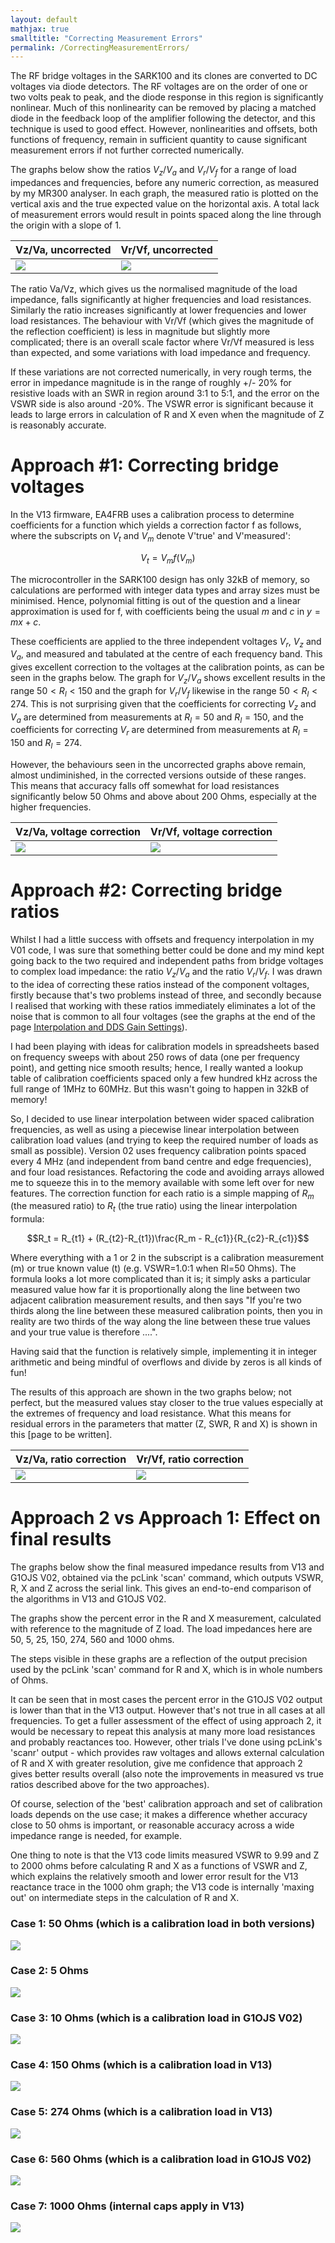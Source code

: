 ```yaml
---
layout: default
mathjax: true
smalltitle: "Correcting Measurement Errors"
permalink: /CorrectingMeasurementErrors/
---
```


The RF bridge voltages in the SARK100 and its clones are converted to DC voltages via diode detectors. The RF voltages are on the order of one or two volts peak to peak, and the diode response in this region is significantly nonlinear. Much of this nonlinearity can be removed by placing a matched diode in the feedback loop of the amplifier following the detector, and this technique is used to good effect. However, nonlinearities and offsets, both functions of frequency, remain in sufficient quantity to cause significant measurement errors if not further corrected numerically. 

The graphs below show the ratios $V_z/V_a$ and $V_r/V_f$ for a range of load impedances and frequencies, before any numeric correction, as measured by my MR300 analyser. In each graph, the measured ratio is plotted on the vertical axis and the true expected value on the horizontal axis. A total lack of measurement errors would result in points spaced along the line through the origin with a slope of 1.

|Vz/Va, uncorrected|Vr/Vf, uncorrected|
|-------|-------|
|![](https://g1ojs.github.io/G1OJS-MR300-SARK100-Firmware/assets/img/2025-01-20%20V02%20VzVa%20Errors%20Uncorrected%202.PNG) | ![](https://g1ojs.github.io/G1OJS-MR300-SARK100-Firmware/assets/img/2025-01-20%20V02%20VrVf%20Errors%20Uncorrected.PNG)|


The ratio Va/Vz, which gives us the normalised magnitude of the load impedance, falls significantly at higher frequencies and load resistances. Similarly the ratio increases significantly at lower frequencies and lower load resistances. The behaviour with Vr/Vf (which gives the magnitude of the reflection coefficient) is less in magnitude but slightly more complicated; there is an overall scale factor where Vr/Vf measured is less than expected, and some variations with load impedance and frequency.

If these variations are not corrected numerically, in very rough terms, the error in impedance magnitude is in the range of roughly +/- 20% for resistive loads with an SWR in region around 3:1 to 5:1, and the error on the VSWR side is also around -20%. The VSWR error is significant because it leads to large errors in calculation of R and X even when the magnitude of Z is reasonably accurate.

# Approach #1: Correcting bridge voltages
In the V13 firmware, EA4FRB uses a calibration process to determine coefficients for a function which yields a correction factor f as follows, where the subscripts on $V_t$ and $V_m$ denote V'true' and V'measured':

$$ V_t = V_m f(V_m)$$

The microcontroller in the SARK100 design has only 32kB of memory, so calculations are performed with integer data types and array sizes must be minimised. Hence, polynomial fitting is out of the question and a linear approximation is used for f, with coefficients being the usual $m$ and $c$ in $y=mx+c$. 

These coefficients are applied to the three independent voltages $V_r$, $V_z$ and $V_a$, and measured and tabulated at the centre of each frequency band. This gives excellent correction to the voltages at the calibration points, as can be seen in the graphs below. The graph for $V_z/V_a$ shows excellent results in the range $50<R_l<150$ and the graph for $V_r/V_f$ likewise in the range $50<R_l<274$. This is not surprising given that the coefficients for correcting $V_z$ and $V_a$ are determined from measurements at $R_l = 50$ and $R_l = 150$, and the coefficients for correcting $V_r$ are determined from measurements at $R_l = 150$ and $R_l = 274$. 

However, the behaviours seen in the uncorrected graphs above remain, almost undiminished, in the corrected versions outside of these ranges. This means that accuracy falls off somewhat for load resistances significantly below 50 Ohms and above about 200 Ohms, especially at the higher frequencies.

|Vz/Va, voltage correction|Vr/Vf, voltage correction|
|-------|-------|
|![](https://g1ojs.github.io/G1OJS-MR300-SARK100-Firmware/assets/img/2025-01-20%20V02%20VzVa%20Corrected%20vs%20Expected%20V13%202.PNG) | ![](https://g1ojs.github.io/G1OJS-MR300-SARK100-Firmware/assets/img/2025-01-20%20V02%20VrVf%20Corrected%20vs%20Expected%20V13.PNG)|

# Approach #2: Correcting bridge ratios
Whilst I had a little success with offsets and frequency interpolation in my V01 code, I was sure that something better could be done and my mind kept going back to the two required and independent paths from bridge voltages to complex load impedance: the ratio $V_z/V_a$ and the ratio $V_r/V_f$. I was drawn to the idea of correcting these ratios instead of the component voltages, firstly because that's two problems instead of three, and secondly because I realised that working with these ratios immediately eliminates a lot of the noise that is common to all four voltages (see the graphs at the end of the page [Interpolation and DDS Gain Settings](https://g1ojs.github.io/G1OJS-MR300-SARK100-Firmware/Interpolation-and-DDS-Gain-Settings)).

I had been playing with ideas for calibration models in spreadsheets based on frequency sweeps with about 250 rows of data (one per frequency point), and getting nice smooth results; hence, I really wanted a lookup table of calibration coefficients spaced only a few hundred kHz across the full range of 1MHz to 60MHz. But this wasn't going to happen in 32kB of memory! 

So, I decided to use linear interpolation between wider spaced calibration frequencies, as well as using a piecewise linear interpolation between calibration load values (and trying to keep the required number of loads as small as possible). Version 02 uses frequency calibration points spaced every 4 MHz (and independent from band centre and edge frequencies), and four load resistances. Refactoring the code and avoiding arrays allowed me to squeeze this in to the memory available with some left over for new features. The correction function for each ratio is a simple mapping of $R_m$ (the measured ratio) to $R_t$ (the true ratio) using the linear interpolation formula: 

$$R_t = R_{t1} + (R_{t2}-R_{t1})\frac{R_m - R_{c1}}{R_{c2}-R_{c1}}$$ 

Where everything with a 1 or 2 in the subscript is a calibration measurement (m) or true known value (t) (e.g. VSWR=1.0:1 when Rl=50 Ohms). The formula looks a lot more complicated than it is; it simply asks a particular measured value how far it is proportionally along the line between two adjacent calibration measurement results, and then says "If you're two thirds along the line between these measured calibration points, then you in reality are two thirds of the way along the line between these true values and your true value is therefore ....". 

Having said that the function is relatively simple, implementing it in integer arithmetic and being mindful of overflows and divide by zeros is all kinds of fun!

The results of this approach are shown in the two graphs below; not perfect, but the measured values stay closer to the true values especially at the extremes of frequency and load resistance. What this means for residual errors in the parameters that matter (Z, SWR, R and X) is shown in this [page to be written].

|Vz/Va, ratio correction|Vr/Vf, ratio correction|
|-------|-------|
|![](https://g1ojs.github.io/G1OJS-MR300-SARK100-Firmware/assets/img/2025-01-20%20V02%20VzVa%20Corrected%20vs%20Expected%202.PNG) | ![](https://g1ojs.github.io/G1OJS-MR300-SARK100-Firmware/assets/img/2025-01-20%20V02%20VrVf%20Corrected%20vs%20Expected.PNG)|

# Approach 2 vs Approach 1: Effect on final results
The graphs below show the final measured impedance results from V13 and G1OJS V02, obtained via the pcLink 'scan' command, which outputs VSWR, R, X and Z across the serial link. This gives an end-to-end comparison of the algorithms in V13 and G1OJS V02.

The graphs show the percent error in the R and X measurement, calculated with reference to the magnitude of Z load. The load impedances here are 50, 5, 25, 150, 274, 560 and 1000 ohms.

The steps visible in these graphs are a reflection of the output precision used by the pcLink 'scan' command for R and X, which is in whole numbers of Ohms.

It can be seen that in most cases the percent error in the G1OJS V02 output is lower than that in the V13 output. However that's not true in all cases at all frequencies. To get a fuller assessment of the effect of using approach 2, it would be necessary to repeat this analysis at many more load resistances and probably reactances too. However, other trials I've done using pcLink's 'scanr' output - which provides raw voltages and allows external calculation of R and X with greater resolution, give me confidence that approach 2 gives better results overall (also note the improvements in measured vs true ratios described above for the two approaches).

Of course, selection of the 'best' calibration approach and set of calibration loads depends on the use case; it makes a difference whether accuracy close to 50 ohms is important, or reasonable accuracy across a wide impedance range is needed, for example. 

One thing to note is that the V13 code limits measured VSWR to 9.99 and Z to 2000 ohms before calculating R and X as a functions of VSWR and Z, which explains the relatively smooth and lower error result for the V13 reactance trace in the 1000 ohm graph; the V13 code is internally 'maxing out' on intermediate steps in the calculation of R and X.

### Case 1: 50 Ohms (which is a calibration load in both versions)
![](https://g1ojs.github.io/G1OJS-MR300-SARK100-Firmware/assets/img/2025-01-20%20V02%20Errors%20vs%20V13%2050%20Ohms.PNG) 

### Case 2: 5 Ohms
![](https://g1ojs.github.io/G1OJS-MR300-SARK100-Firmware/assets/img/2025-01-20%20V02%20Errors%20vs%20V13%205%20Ohms.PNG) 

### Case 3: 10 Ohms (which is a calibration load in G1OJS V02)
![](https://g1ojs.github.io/G1OJS-MR300-SARK100-Firmware/assets/img/2025-01-20%20V02%20Errors%20vs%20V13%2025%20Ohms.PNG) 

### Case 4: 150 Ohms (which is a calibration load in V13)
![](https://g1ojs.github.io/G1OJS-MR300-SARK100-Firmware/assets/img/2025-01-20%20V02%20Errors%20vs%20V13%20150%20Ohms.PNG) 

### Case 5: 274 Ohms (which is a calibration load in V13)
![](https://g1ojs.github.io/G1OJS-MR300-SARK100-Firmware/assets/img/2025-01-20%20V02%20Errors%20vs%20V13%20274%20Ohms.PNG) 

### Case 6: 560 Ohms (which is a calibration load in G1OJS V02)
![](https://g1ojs.github.io/G1OJS-MR300-SARK100-Firmware/assets/img/2025-01-20%20V02%20Errors%20vs%20V13%20560%20Ohms.PNG) 

### Case 7: 1000 Ohms (internal caps apply in V13)
![](https://g1ojs.github.io/G1OJS-MR300-SARK100-Firmware/assets/img/2025-01-20%20V02%20Errors%20vs%20V13%201000%20Ohms.PNG) 



